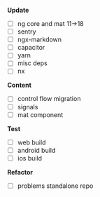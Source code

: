 **Update**

- [ ] ng core and mat 11->18
- [ ] sentry
- [ ] ngx-markdown
- [ ] capacitor
- [ ] yarn
- [ ] misc deps
- [ ] nx

**Content**

- [ ] control flow migration
- [ ] signals
- [ ] mat component

**Test**

- [ ] web build
- [ ] android build
- [ ] ios build

**Refactor**

- [ ] problems standalone repo
